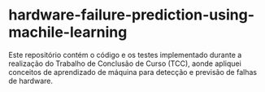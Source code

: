 # hardware-failure-prediction-using-machile-learning
Este repositório contém o código e os testes implementado durante a realização do Trabalho de Conclusão de Curso (TCC), aonde apliquei conceitos de aprendizado de máquina para detecção e previsão de falhas de hardware.

